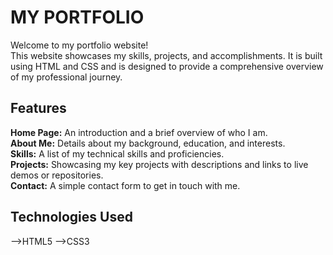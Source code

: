 <h1>MY PORTFOLIO</h1>
Welcome to my portfolio website!<br>
This website showcases my skills, projects, and accomplishments. It is built using HTML and CSS and is designed to provide a comprehensive overview of my professional journey.

<h2>Features</h2>
<b>Home Page:</b> An introduction and a brief overview of who I am.<br>
<b>About Me:</b> Details about my background, education, and interests.<br>
<b>Skills:</b> A list of my technical skills and proficiencies.<br>
<b>Projects:</b> Showcasing my key projects with descriptions and links to live demos or repositories.<br>
<b>Contact:</b> A simple contact form to get in touch with me.<br>
<h2>Technologies Used</h2>
-->HTML5
-->CSS3
